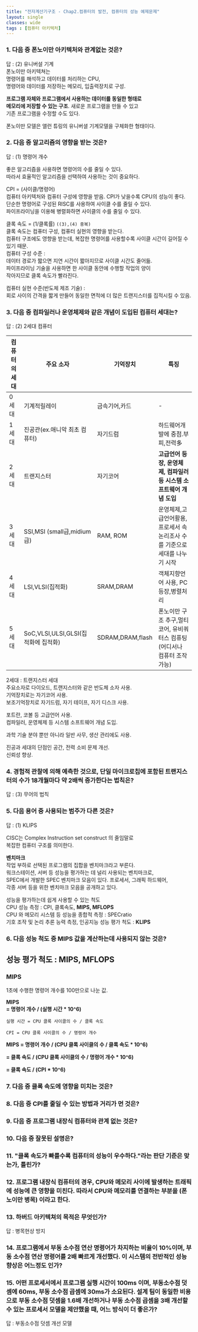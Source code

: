 ```yaml
---
title: "전자계산기구조 - Chap2.컴퓨터의 발전, 컴퓨터의 성능 예제문제"
layout: single
classes: wide
tags : [컴퓨터 아키텍처]
---
```


### 1. 다음 중 폰노이만 아키텍처와 관계없는 것은?
답 : (2) 유니버설 기계  
폰노이만 아키텍쳐는  
명령어를 해석하고 데이터를 처리하는 CPU,  
명령어와 데이터를 저장하는 메모리, 입출력장치로 구성.  
  
**프로그램 자체와 프로그램에서 사용하는 데이터를 동일한 형태로**  
**메모리에 저장할 수 있는 구조**. 새로운 프로그램을 만들 수 있고  
기존 프로그램을 수정할 수도 있다.  
  
폰노이만 모델은 앨런 튜링의 유니버셜 기계모델을 구체화한 형태이다.  
  
### 2. 다음 중 알고리즘의 영향을 받는 것은?
답 : (1) 명령어 개수  
  
좋은 알고리즘을 사용하면 명령어의 수를 줄일 수 있다.  
따라서 효율적인 알고리즘을 선택하여 사용하는 것이 중요하다.  
  
CPI = (사이클/명령어)  
컴퓨터 아키텍처와 컴퓨터 구성에 영향을 받음. CPI가 낮을수록 CPU의 성능이 좋다.  
단순한 명령어로 구성된 RISC를 사용하여 사이클 수를 줄일 수 있다.  
파이프라이닝을 이용해 병렬화하면 사이클의 수를 줄일 수 있다.  
  
클록 속도 = (1/클록률) `((3),(4) 중복)`  
클록 속도는 컴퓨터 구성, 컴퓨터 실현의 영향을 받는다.  
컴퓨터 구조에도 영향을 받는데, 복잡한 명령어를 사용할수록 사이클 시간이 길어질 수  
있기 때문.  
컴퓨터 구성 수준 :  
데이터 경로가 짧으면 지연 시간이 짧아지므로 사이클 시간도 줄어듦.  
파이프라이닝 기술을 사용하면 한 사이클 동안에 수행할 작업의 양이  
작아지므로 클록 속도가 빨라진다.  
  
컴퓨터 실현 수준(반도체 제조 기술) :  
회로 사이의 간격을 짧게 만들어 동일한 면적에 더 많은 트랜지스터를 집적시킬 수 있음.  
  
### 3. 다음 중 컴파일러나 운영체제와 같은 개념이 도입된 컴퓨터 세대는?  
답 : (2) 2세대 컴퓨터  
  
  
|컴퓨터의 세대|주요 소자|기억장치|특징|
|---|---|---|---|
|0세대|기계적릴레이|금속기어,카드|-|
|1세대|진공관(ex.애니악 최초 컴퓨터)|자기드럼|하드웨어개발에 중점.부피,전력多|
|2세대|트랜지스터|자기코어|**고급언어 등장, 운영체제, 컴파일러 등 시스템 소프트웨어 개념 도입**|
|3세대|SSI,MSI (small급,midium급)|RAM, ROM|운영체제,고급언어활용, 프로세서 속 논리조사 수를 기준으로 세대를 나누기 시작|
|4세대|LSI,VLSI(집적화)|SRAM,DRAM|객체지향언어 사용, PC등장,병렬처리|
|5세대|SoC,VLSI,ULSI,GLSI(집적화에 집적화)|SDRAM,DRAM,flash|폰노이만 구조 추구,멀티코어, 유비쿼터스 컴퓨팅(어디서나 컴퓨터 조작가능)|
  
2세대 : 트랜지스터 세대  
주요소자로 다이오드, 트랜지스터와 같은 반도체 소자 사용.  
기억장치로는 자기코어 사용.  
보조기억장치로 자기드럼, 자기 테이프, 자기 디스크 사용.  
  
포트란, 코볼 등 고급언어 사용.  
컴파일러, 운영체제 등 시스템 소프트웨어 개념 도입.  
  
과학 기술 분야 뿐만 아니라 일반 사무, 생산 관리에도 사용.  
  
진공과 세대의 단점인 공간, 전력 소비 문제 개선.  
신뢰성 향상.  
  
### 4. 경험적 관찰에 의해 예측한 것으로, 단일 마이크로칩에 포함된 트랜지스터의 수가 18개월마다 약 2배씩 증가한다는 법칙은?
답 : (3) 무어의 법칙  
  
### 5. 다음 용어 중 사용되는 범주가 다른 것은?  
답 : (1) KLIPS  
  
CISC는 Complex Instruction set construct 의 줄임말로  
복잡한 컴퓨터 구조를 의미한다.  
  
**벤치마크**  
작업 부하로 선택된 프로그램의 집합을 벤치마크라고 부른다.  
워크스테이션, 서버 등 성능을 평가하는 데 널리 사용되는 벤치마크로,  
SPEC에서 개발한 SPEC 벤치마크 모음이 있다. 프로세서, 그래픽 하드웨어,  
각종 서버 등을 위한 벤치마크 모음을 공개하고 있다.  
  
성능을 평가하는데 쉽게 사용할 수 있는 척도  
CPU 성능 측정 : CPI, 클록속도, **MIPS, MFLOPS**  
CPU 와 메모리 시스템 등 성능을 종합적 측정 : SPECratio  
기호 조작 및 논리 추론 능력 측정, 인공지능 성능 평가 척도 : **KLIPS**  
  
### 6. 다음 성능 척도 중 MIPS 값을 계산하는데 사용되지 않는 것은?  
## 성능 평가 척도 : MIPS, MFLOPS  
  
### MIPS  
1초에 수행한 명령어 개수를 100만으로 나눈 값.  
  
**MIPS**  
**\= 명령어 개수 / (실행 시간 * 10^6)**  

```
실행 시간 = CPU 클록 사이클의 수 / 클록 속도

CPI = CPU 클록 사이클의 수 / 명령어 개수

```
  
**MIPS = 명령어 개수 / (CPU 클록 사이클의 수 / 클록 속도 * 10^6)**  
  
**\= 클록 속도 / (CPU 클록 사이클의 수 / 명령어 개수 * 10^6)**  
  
**\= 클록 속도 / (CPI * 10^6)**  


### 7. 다음 중 클록 속도에 영향을 미치는 것은?

### 8. 다음 중 CPI를 줄일 수 있는 방법과 거리가 먼 것은?

### 9. 다음 중 프로그램 내장식 컴퓨터와 관계 없는 것은?

### 10. 다음 중 잘못된 설명은?

### 11. "클록 속도가 빠를수록 컴퓨터의 성능이 우수하다."라는 판단 기준은 맞는가, 틀린가?

### 12. 프로그램 내장식 컴퓨터의 경우, CPU와 메모리 사이에 발생하는 트래픽에 성능에 큰 영향을 미친다. 따라서 CPU와 메모리를 연결하는 부분을 (폰노이만 병목) 이라고 한다.

### 13. 하버드 아키텍쳐의 목적은 무엇인가?
답 : 병목현상 방지

### 14. 프로그램에서 부동 소수점 연산 명령어가 차지하는 비율이 10%이며, 부동 소수점 연산 명령어를 2배 빠르게 개선했다. 이 시스템의 전반적인 성능 향상은 어느정도 인가?

### 15. 어떤 프로세서에서 프로그램 실행 시간이 100ms 이며, 부동소수점 덧셈에 60ms, 부동 소수점 곱셈에 30ms가 소요된다. 설계 팀이 동일한 비용으로 부동 소수점 덧셈을 1.6배 개선하거나 부동 소수점 곱셈을 3배 개선할 수 있는 프로세서 모델을 제안했을 때, 어느 방식이 더 좋은가?
답 : 부동소수점 덧셈 개선 모델